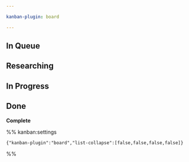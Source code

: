 ```yaml
---

kanban-plugin: board

---
```


## In Queue



## Researching



## In Progress



## Done

**Complete**




%% kanban:settings
```
{"kanban-plugin":"board","list-collapse":[false,false,false,false]}
```
%%